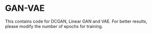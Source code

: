 # GAN-VAE
This contains code for DCGAN, Linear GAN and VAE.
For better results, please modify the number of epochs for training.
